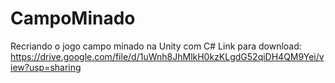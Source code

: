 # CampoMinado
Recriando o jogo campo minado na Unity com C#
Link para download: https://drive.google.com/file/d/1uWnh8JhMlkH0kzKLgdG52qiDH4QM9Yei/view?usp=sharing
